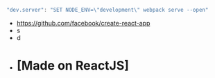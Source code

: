 ```javascript
"dev.server": "SET NODE_ENV=\"development\" webpack serve --open"
```

- https://github.com/facebook/create-react-app
- s
- d
- # [Made on ReactJS] 
